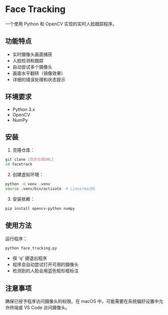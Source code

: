 # Face Tracking

一个使用 Python 和 OpenCV 实现的实时人脸跟踪程序。

## 功能特点

- 实时摄像头画面捕获
- 人脸检测和跟踪
- 自动尝试多个摄像头
- 画面水平翻转（镜像效果）
- 详细的错误处理和状态提示

## 环境要求

- Python 3.x
- OpenCV
- NumPy

## 安装

1. 克隆仓库：
```bash
git clone [您的仓库URL]
cd facetrack
```

2. 创建虚拟环境：
```bash
python -m venv .venv
source .venv/bin/activate  # Linux/macOS
```

3. 安装依赖：
```bash
pip install opencv-python numpy
```

## 使用方法

运行程序：
```bash
python face_tracking.py
```

- 按 'q' 键退出程序
- 程序会自动尝试打开可用的摄像头
- 检测到的人脸会用蓝色矩形框标注

## 注意事项

确保已授予程序访问摄像头的权限。在 macOS 中，可能需要在系统偏好设置中允许终端或 VS Code 访问摄像头。

